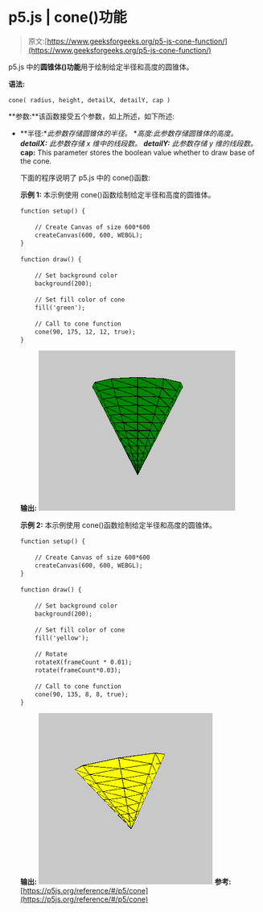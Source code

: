 # p5.js | cone()功能

> 原文:[https://www.geeksforgeeks.org/p5-js-cone-function/](https://www.geeksforgeeks.org/p5-js-cone-function/)

p5.js 中的**圆锥体()功能**用于绘制给定半径和高度的圆锥体。

**语法:**

```
cone( radius, height, detailX, detailY, cap )
```

**参数:**该函数接受五个参数，如上所述，如下所述:

*   **半径:**此参数存储圆锥体的半径。*   **高度:**此参数存储圆锥体的高度。*   **detailX:** 此参数存储 x 维中的线段数。*   **detailY:** 此参数存储 y 维的线段数。*   **cap:** This parameter stores the boolean value whether to draw base of the cone.

    下面的程序说明了 p5.js 中的 cone()函数:

    **示例 1:** 本示例使用 cone()函数绘制给定半径和高度的圆锥体。

    ```
    function setup() {

        // Create Canvas of size 600*600
        createCanvas(600, 600, WEBGL);
    }

    function draw() {

        // Set background color
        background(200);

        // Set fill color of cone
        fill('green');

        // Call to cone function
        cone(90, 175, 12, 12, true);
    }
    ```

    **输出:**
    ![](img/eca7e692815e4984effa1a3a2ee361d2.png)

    **示例 2:** 本示例使用 cone()函数绘制给定半径和高度的圆锥体。

    ```
    function setup() {

        // Create Canvas of size 600*600
        createCanvas(600, 600, WEBGL);
    }

    function draw() {

        // Set background color
        background(200);

        // Set fill color of cone
        fill('yellow');

        // Rotate 
        rotateX(frameCount * 0.01);
        rotate(frameCount*0.03);

        // Call to cone function
        cone(90, 135, 8, 8, true);
    }
    ```

    **输出:**
    ![](img/d93ab74a66c4486c1ade84e88662aaef.png)
    **参考:**[https://p5js.org/reference/#/p5/cone](https://p5js.org/reference/#/p5/cone)